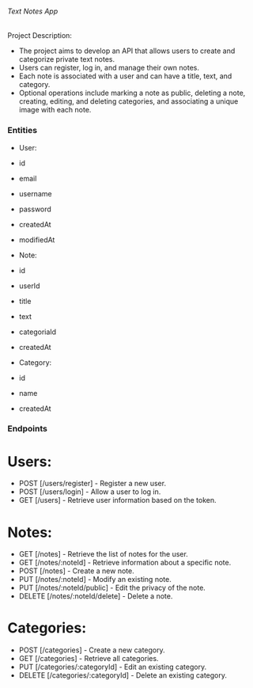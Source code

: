 ###### Text Notes App ######

 Project Description:

- The project aims to develop an API that allows users to create and categorize private text notes.
- Users can register, log in, and manage their own notes.
- Each note is associated with a user and can have a title, text, and category.
- Optional operations include marking a note as public, deleting a note, creating, editing, and deleting categories, and associating a unique image with each note.

### Entities ###

- User:

- id
- email
- username
- password
- createdAt
- modifiedAt



- Note:

- id
- userId
- title
- text
- categoriaId
- createdAt



- Category:

- id
- name
- createdAt



### Endpoints ###

# Users:

- POST [/users/register] - Register a new user.
- POST [/users/login] - Allow a user to log in.
- GET [/users] - Retrieve user information based on the token. 

# Notes:

- GET [/notes] - Retrieve the list of notes for the user.
- GET [/notes/:noteId] - Retrieve information about a specific note.
- POST [/notes] - Create a new note.
- PUT [/notes/:noteId] - Modify an existing note.
- PUT [/notes/:noteId/public] - Edit the privacy of the note.
- DELETE [/notes/:noteId/delete] - Delete a note.

# Categories:

- POST [/categories] - Create a new category.
- GET [/categories] - Retrieve all categories.
- PUT [/categories/:categoryId] - Edit an existing category.
- DELETE [/categories/:categoryId] - Delete an existing category.

